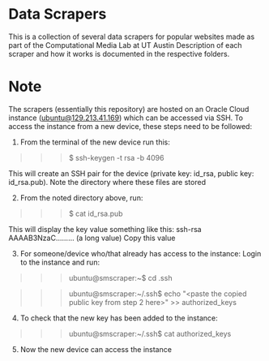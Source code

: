 # Data Scrapers
This is a collection of several data scrapers for popular websites made as part of the Computational Media Lab at UT  Austin
Description of each scraper and how it works is documented in the respective folders.

# Note
The scrapers (essentially this repository) are hosted on an Oracle Cloud instance (ubuntu@129.213.41.169) which can be accessed via SSH.
To access the instance from a new device, these steps need to be followed:

1. From the terminal of the new device run this:

>>> $ ssh-keygen -t rsa -b 4096

This will create an SSH pair for the device (private key: id_rsa, public key: id_rsa.pub). Note the directory where these files are stored

2. From the noted directory above, run: 

>>> $ cat id_rsa.pub

This will display the key value something like this: ssh-rsa AAAAB3NzaC......... (a long value) Copy this value

3. For someone/device who/that already has access to the instance: Login to the instance and run:

>>> ubuntu@smscraper:~$ cd .ssh

>>> ubuntu@smscraper:~/.ssh$ echo "<paste the copied public key from step 2 here>" >> authorized_keys

4. To check that the new key has been added to the instance:

>>> ubuntu@smscraper:~/.ssh$ cat authorized_keys

5. Now the new device can access the instance
